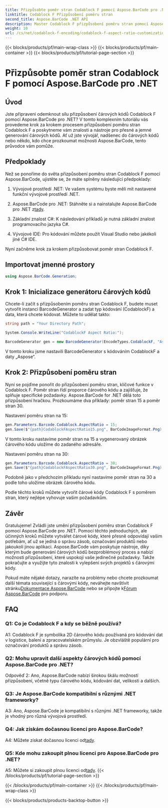 ```yaml
---
title: Přizpůsobte poměr stran Codablock F pomocí Aspose.BarCode pro .NET
linktitle: Codablock F Přizpůsobení poměru stran
second_title: Aspose.BarCode .NET API
description: Master Codablock F přizpůsobení poměru stran pomocí Aspose.BarCode pro .NET. Bez námahy vytvořte přesné čárové kódy přizpůsobené vašim potřebám.
weight: 10
url: /cs/net/codablock-f-encoding/codablock-f-aspect-ratio-customization/
---
```


{{< blocks/products/pf/main-wrap-class >}}
{{< blocks/products/pf/main-container >}}
{{< blocks/products/pf/tutorial-page-section >}}

# Přizpůsobte poměr stran Codablock F pomocí Aspose.BarCode pro .NET

## Úvod

Jste připraveni odemknout sílu přizpůsobení čárových kódů Codablock F pomocí Aspose.BarCode pro .NET? V tomto komplexním tutoriálu vás provedeme krok za krokem procesem přizpůsobení poměru stran Codablock F a poskytneme vám znalosti a nástroje pro přesné a jemné generování čárových kódů. Ať už jste vývojář, nadšenec do čárových kódů nebo někdo, kdo chce prozkoumat možnosti Aspose.BarCode, tento průvodce vám pomůže.

## Předpoklady

Než se ponoříme do světa přizpůsobení poměru stran Codablock F pomocí Aspose.BarCode, ujistěte se, že máte splněny následující předpoklady:

1. Vývojové prostředí .NET: Ve vašem systému byste měli mít nastavené funkční vývojové prostředí .NET.

2.  Aspose.BarCode pro .NET: Stáhněte si a nainstalujte Aspose.BarCode pro .NET z[tady](https://releases.aspose.com/barcode/net/).

3. Základní znalost C#: K následování příkladů je nutná základní znalost programovacího jazyka C#.

4. Vývojové IDE: Pro kódování můžete použít Visual Studio nebo jakékoli jiné C# IDE.

Nyní začněme krok za krokem přizpůsobovat poměr stran Codablock F.

## Importovat jmenné prostory

```csharp
using Aspose.BarCode.Generation;
```

## Krok 1: Inicializace generátoru čárových kódů

Chcete-li začít s přizpůsobením poměru stran Codablock F, budete muset vytvořit instanci BarcodeGenerator a zadat typ kódování (CodablockF) a data, která chcete kódovat. Můžete to udělat takto:

```csharp
string path = "Your Directory Path";

System.Console.WriteLine("CodablockF Aspect Ratio:");

BarcodeGenerator gen = new BarcodeGenerator(EncodeTypes.CodablockF, "Aspose");
```

V tomto kroku jsme nastavili BarcodeGenerator s kódováním CodablockF a daty „Aspose“.

## Krok 2: Přizpůsobení poměru stran

Nyní se pojďme ponořit do přizpůsobení poměru stran, klíčové funkce v Codablock F. Poměr stran řídí proporce čárového kódu a zajišťuje, že splňuje specifické požadavky. Aspose.BarCode for .NET dělá toto přizpůsobení hračkou. Prozkoumáme dva příklady: poměr stran 15 a poměr stran 30.

Nastavení poměru stran na 15:

```csharp
gen.Parameters.Barcode.Codablock.AspectRatio = 15;
gen.Save($"{path}CodablockFAspectRatio15.png", BarCodeImageFormat.Png);
```

V tomto kroku nastavíme poměr stran na 15 a vygenerovaný obrázek čárového kódu uložíme do zadaného adresáře.

Nastavení poměru stran na 30:

```csharp
gen.Parameters.Barcode.Codablock.AspectRatio = 30;
gen.Save($"{path}CodablockFAspectRatio30.png", BarCodeImageFormat.Png);
```

Podobně jako v předchozím příkladu nyní nastavíme poměr stran na 30 a podle toho uložíme obrázek čárového kódu.

Podle těchto kroků můžete vytvořit čárové kódy Codablock F s poměrem stran, který nejlépe vyhovuje vašim požadavkům.

## Závěr

Gratulujeme! Zvládli jste umění přizpůsobení poměru stran Codablock F pomocí Aspose.BarCode pro .NET. Pomocí těchto jednoduchých, ale účinných kroků můžete vytvářet čárové kódy, které přesně odpovídají vašim potřebám, ať už se jedná o správu zásob, označování produktů nebo jakoukoli jinou aplikaci. Aspose.BarCode vám poskytuje nástroje, díky kterým bude generování čárových kódů bezproblémový proces a nabízí možnosti přizpůsobení, které uspokojí vaše jedinečné požadavky. Takže pokračujte a využijte tyto znalosti k vylepšení svých projektů s čárovými kódy.

 Pokud máte nějaké dotazy, narazíte na problémy nebo chcete prozkoumat další témata související s čárovými kódy, neváhejte navštívit stránku[Dokumentace Aspose.BarCode](https://reference.aspose.com/barcode/net/) nebo se připojte k[Fórum Aspose.BarCode](https://forum.aspose.com/c/barcode/13) pro podporu.

## FAQ

### Q1: Co je Codablock F a kdy se běžně používá?

A1: Codablock F je symbolika 2D čárového kódu používaná pro kódování dat v logistice, balení a zpracovatelském průmyslu. Je obzvláště populární pro označování produktů a správu zásob.

### Q2: Mohu upravit další aspekty čárových kódů pomocí Aspose.BarCode pro .NET?

Odpověď 2: Ano, Aspose.BarCode nabízí širokou škálu možností přizpůsobení, včetně typu čárového kódu, kódování dat, velikosti a dalších.

### Q3: Je Aspose.BarCode kompatibilní s různými .NET frameworky?

A3: Ano, Aspose.BarCode je kompatibilní s různými .NET frameworky, takže je vhodný pro různá vývojová prostředí.

### Q4: Jak získám dočasnou licenci pro Aspose.BarCode?

 A4: Můžete získat dočasnou licenci od[tady](https://purchase.aspose.com/temporary-license/).

### Q5: Kde mohu zakoupit plnou licenci pro Aspose.BarCode pro .NET?

 A5: Můžete si zakoupit plnou licenci od[tady](https://purchase.aspose.com/buy).
{{< /blocks/products/pf/tutorial-page-section >}}

{{< /blocks/products/pf/main-container >}}
{{< /blocks/products/pf/main-wrap-class >}}

{{< blocks/products/products-backtop-button >}}
